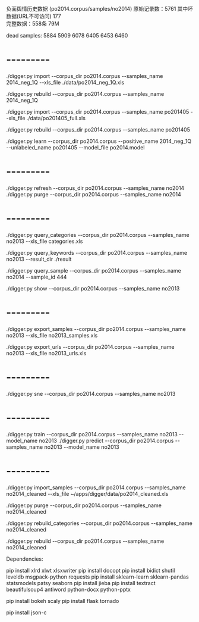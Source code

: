 
负面舆情历史数据 (po2014.corpus/samples/no2014)
原始记录数：5761 其中坏数据(URL不可访问) 177  
完整数据：558条 79M


dead samples:
5884
5909
6078
6405 
6453
6460


# ---------
./digger.py import --corpus_dir po2014.corpus --samples_name 2014_neg_1Q --xls_file ./data/po2014_neg_1Q.xls

./digger.py rebuild --corpus_dir po2014.corpus --samples_name 2014_neg_1Q

./digger.py import --corpus_dir po2014.corpus --samples_name po201405 --xls_file ./data/po201405_full.xls

./digger.py rebuild --corpus_dir po2014.corpus --samples_name po201405

./digger.py learn --corpus_dir po2014.corpus --positive_name 2014_neg_1Q --unlabeled_name po201405 --model_file po2014.model

# ---------
./digger.py refresh --corpus_dir po2014.corpus --samples_name no2014
./digger.py purge --corpus_dir po2014.corpus --samples_name no2014



# ---------
./digger.py query_categories --corpus_dir po2014.corpus --samples_name no2013 --xls_file categories.xls 

./digger.py query_keywords --corpus_dir po2014.corpus --samples_name no2013 --result_dir ./result

./digger.py query_sample --corpus_dir po2014.corpus --samples_name no2014 --sample_id 444

./digger.py show --corpus_dir po2014.corpus --samples_name no2013


# ---------
./digger.py export_samples --corpus_dir po2014.corpus --samples_name no2013 --xls_file no2013_samples.xls 

./digger.py export_urls --corpus_dir po2014.corpus --samples_name no2013 --xls_file no2013_urls.xls 

# ---------
./digger.py sne --corpus_dir po2014.corpus --samples_name no2013 

# ---------

./digger.py train --corpus_dir po2014.corpus --samples_name no2013 --model_name no2013
./digger.py predict --corpus_dir po2014.corpus --samples_name no2013 --model_name no2013

# ---------
./digger.py import_samples --corpus_dir po2014.corpus --samples_name no2014_cleaned --xls_file ~/apps/digger/data/po2014_cleaned.xls

./digger.py purge --corpus_dir po2014.corpus --samples_name no2014_cleaned 

./digger.py rebuild_categories --corpus_dir po2014.corpus --samples_name no2014_cleaned 

./digger.py rebuild --corpus_dir po2014.corpus --samples_name no2014_cleaned 


Dependencies:

pip install xlrd xlwt xlsxwriter
pip install docopt
pip install bidict shutil leveldb msgpack-python requests
pip install sklearn-learn sklearn-pandas statsmodels patsy seaborn 
pip install jieba
pip install textract beautifulsoup4  antiword python-docx python-pptx 

pip install bokeh scaly
pip install flask tornado

pip install json-c 


